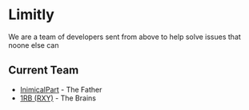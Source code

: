 # Limitly
We are a team of developers sent from above to help solve issues that noone else can

## Current Team
* [InimicalPart](https://github.com/InimicalPart) - The Father
* [1RB (RXY)](https://github.com/1RB) - The Brains

